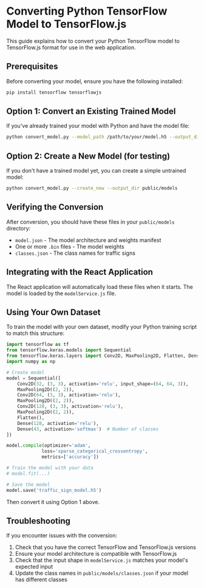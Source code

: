 # Converting Python TensorFlow Model to TensorFlow.js

This guide explains how to convert your Python TensorFlow model to TensorFlow.js format for use in the web application.

## Prerequisites

Before converting your model, ensure you have the following installed:

```bash
pip install tensorflow tensorflowjs
```

## Option 1: Convert an Existing Trained Model

If you've already trained your model with Python and have the model file:

```bash
python convert_model.py --model_path /path/to/your/model.h5 --output_dir public/models
```

## Option 2: Create a New Model (for testing)

If you don't have a trained model yet, you can create a simple untrained model:

```bash
python convert_model.py --create_new --output_dir public/models
```

## Verifying the Conversion

After conversion, you should have these files in your `public/models` directory:

- `model.json` - The model architecture and weights manifest
- One or more `.bin` files - The model weights
- `classes.json` - The class names for traffic signs

## Integrating with the React Application

The React application will automatically load these files when it starts. The model is loaded by the `modelService.js` file.

## Using Your Own Dataset

To train the model with your own dataset, modify your Python training script to match this structure:

```python
import tensorflow as tf
from tensorflow.keras.models import Sequential
from tensorflow.keras.layers import Conv2D, MaxPooling2D, Flatten, Dense
import numpy as np

# Create model
model = Sequential([
    Conv2D(32, (3, 3), activation='relu', input_shape=(64, 64, 3)),
    MaxPooling2D((2, 2)),
    Conv2D(64, (3, 3), activation='relu'),
    MaxPooling2D((2, 2)),
    Conv2D(128, (3, 3), activation='relu'),
    MaxPooling2D((2, 2)),
    Flatten(),
    Dense(128, activation='relu'),
    Dense(43, activation='softmax')  # Number of classes
])

model.compile(optimizer='adam',
             loss='sparse_categorical_crossentropy',
             metrics=['accuracy'])

# Train the model with your data
# model.fit(...)

# Save the model
model.save('traffic_sign_model.h5')
```

Then convert it using Option 1 above.

## Troubleshooting

If you encounter issues with the conversion:

1. Check that you have the correct TensorFlow and TensorFlow.js versions
2. Ensure your model architecture is compatible with TensorFlow.js
3. Check that the input shape in `modelService.js` matches your model's expected input
4. Update the class names in `public/models/classes.json` if your model has different classes 